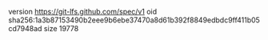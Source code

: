 version https://git-lfs.github.com/spec/v1
oid sha256:1a3b87153490b2eee9b6ebe37470a8d61b392f8849edbdc9ff411b05cd7948ad
size 19778

